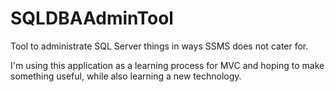# SQLDBAAdminTool
Tool to administrate SQL Server things in ways SSMS does not cater for.

I'm using this application as a learning process for MVC and hoping to make something useful, while also learning a new technology.

